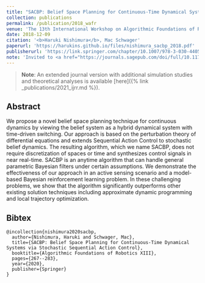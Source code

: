 ```yaml
---
title: "SACBP: Belief Space Planning for Continuous-Time Dynamical Systems via Stochastic Sequential Action Control"
collection: publications
permalink: /publication/2018_wafr
venue: 'The 13th International Workshop on Algorithmic Foundations of Robotics (WAFR)'
date: 2018-12-09
citation: '<b>Haruki Nishimura</b>, Mac Schwager'
paperurl: 'https://harukins.github.io/files/nishimura_sacbp_2018.pdf'
publisherurl: 'https://link.springer.com/chapter/10.1007/978-3-030-44051-0_16'
note: 'Invited to <a href="https://journals.sagepub.com/doi/full/10.1177/02783649211038146">special issue</a>.'
---
```



> **Note**: An extended journal version with additional simulation studies and theoretical analyses is available 
[here]({% link _publications/2021_ijrr.md %}).


## Abstract
We propose a novel belief space planning technique for continuous dynamics by viewing the belief system as a hybrid 
dynamical system with time-driven switching. Our approach is based on the perturbation theory of differential equations 
and extends Sequential Action Control to stochastic belief dynamics. The resulting algorithm, which we name SACBP, 
does not require discretization of spaces or time and synthesizes control signals in near real-time. SACBP is an 
anytime algorithm that can handle general parametric Bayesian filters under certain assumptions. We demonstrate the 
effectiveness of our approach in an active sensing scenario and a model-based Bayesian reinforcement learning problem. 
In these challenging problems, we show that the algorithm significantly outperforms other existing solution techniques 
including approximate dynamic programming and local trajectory optimization.


## Bibtex
```
@incollection{nishimura2020sacbp,
  author={Nishimura, Haruki and Schwager, Mac},
  title={SACBP: Belief Space Planning for Continuous-Time Dynamical Systems via Stochastic Sequential Action Control},
  booktitle={Algorithmic Foundations of Robotics XIII},
  pages={267--283},
  year={2020},
  publisher={Springer}
}
```